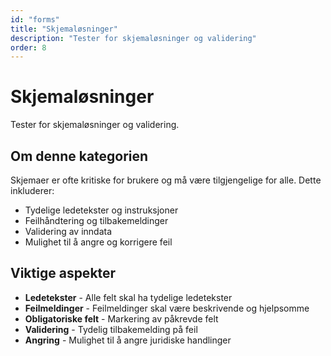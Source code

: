 ```yaml
---
id: "forms"
title: "Skjemaløsninger"
description: "Tester for skjemaløsninger og validering"
order: 8
---
```


# Skjemaløsninger

Tester for skjemaløsninger og validering.

## Om denne kategorien

Skjemaer er ofte kritiske for brukere og må være tilgjengelige for alle. Dette inkluderer:

- Tydelige ledetekster og instruksjoner
- Feilhåndtering og tilbakemeldinger
- Validering av inndata
- Mulighet til å angre og korrigere feil

## Viktige aspekter

- **Ledetekster** - Alle felt skal ha tydelige ledetekster
- **Feilmeldinger** - Feilmeldinger skal være beskrivende og hjelpsomme
- **Obligatoriske felt** - Markering av påkrevde felt
- **Validering** - Tydelig tilbakemelding på feil
- **Angring** - Mulighet til å angre juridiske handlinger
